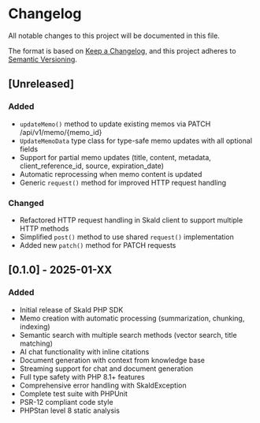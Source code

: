 # Changelog

All notable changes to this project will be documented in this file.

The format is based on [Keep a Changelog](https://keepachangelog.com/en/1.0.0/),
and this project adheres to [Semantic Versioning](https://semver.org/spec/v2.0.0.html).

## [Unreleased]

### Added
- `updateMemo()` method to update existing memos via PATCH /api/v1/memo/{memo_id}
- `UpdateMemoData` type class for type-safe memo updates with all optional fields
- Support for partial memo updates (title, content, metadata, client_reference_id, source, expiration_date)
- Automatic reprocessing when memo content is updated
- Generic `request()` method for improved HTTP request handling

### Changed
- Refactored HTTP request handling in Skald client to support multiple HTTP methods
- Simplified `post()` method to use shared `request()` implementation
- Added new `patch()` method for PATCH requests

## [0.1.0] - 2025-01-XX

### Added
- Initial release of Skald PHP SDK
- Memo creation with automatic processing (summarization, chunking, indexing)
- Semantic search with multiple search methods (vector search, title matching)
- AI chat functionality with inline citations
- Document generation with context from knowledge base
- Streaming support for chat and document generation
- Full type safety with PHP 8.1+ features
- Comprehensive error handling with SkaldException
- Complete test suite with PHPUnit
- PSR-12 compliant code style
- PHPStan level 8 static analysis
